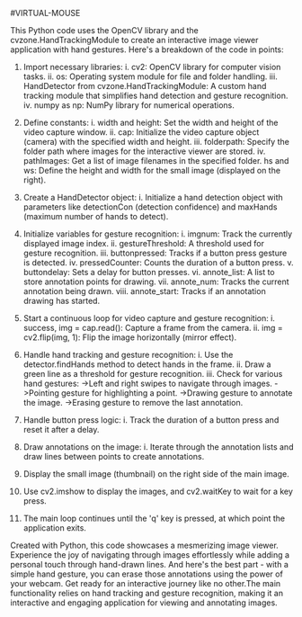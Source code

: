 #VIRTUAL-MOUSE

This Python code uses the OpenCV library and the cvzone.HandTrackingModule to create an interactive image viewer application with hand gestures. Here's a breakdown of the code in points:

1. Import necessary libraries:
    i. cv2: OpenCV library for computer vision tasks.
    ii. os: Operating system module for file and folder handling.
    iii. HandDetector from cvzone.HandTrackingModule: A custom hand tracking module that simplifies hand detection and gesture recognition.
    iv. numpy as np: NumPy library for numerical operations.

2. Define constants:
    i. width and height: Set the width and height of the video capture window.
    ii. cap: Initialize the video capture object (camera) with the specified width and height.
    iii. folderpath: Specify the folder path where images for the interactive viewer are stored.
    iv. pathImages: Get a list of image filenames in the specified folder.
        hs and ws: Define the height and width for the small image (displayed on the right).

3. Create a HandDetector object:
    i. Initialize a hand detection object with parameters like detectionCon (detection confidence) and maxHands (maximum number of hands to detect).

4. Initialize variables for gesture recognition:
    i. imgnum: Track the currently displayed image index.
    ii. gestureThreshold: A threshold used for gesture recognition.
    iii. buttonpressed: Tracks if a button press gesture is detected.
    iv. pressedCounter: Counts the duration of a button press.
    v. buttondelay: Sets a delay for button presses.
    vi. annote_list: A list to store annotation points for drawing.
    vii. annote_num: Tracks the current annotation being drawn.
    viii. annote_start: Tracks if an annotation drawing has started.

5. Start a continuous loop for video capture and gesture recognition:
    i. success, img = cap.read(): Capture a frame from the camera.
    ii. img = cv2.flip(img, 1): Flip the image horizontally (mirror effect).

6. Handle hand tracking and gesture recognition:
    i. Use the detector.findHands method to detect hands in the frame.
    ii. Draw a green line as a threshold for gesture recognition.
    iii. Check for various hand gestures:
           ->Left and right swipes to navigate through images.
           ->Pointing gesture for highlighting a point.
           ->Drawing gesture to annotate the image.
           ->Erasing gesture to remove the last annotation.

7. Handle button press logic:
    i. Track the duration of a button press and reset it after a delay.

8. Draw annotations on the image:
    i. Iterate through the annotation lists and draw lines between points to create annotations.

9. Display the small image (thumbnail) on the right side of the main image.

10. Use cv2.imshow to display the images, and cv2.waitKey to wait for a key press.

11. The main loop continues until the 'q' key is pressed, at which point the application exits.

Created with Python, this code showcases a mesmerizing image viewer. Experience the joy of navigating through images effortlessly while adding a personal touch through hand-drawn lines. And here's the best part - with a simple hand gesture, you can erase those annotations using the power of your webcam. Get ready for an interactive journey like no other.The main functionality relies on hand tracking and gesture recognition, making it an interactive and engaging application for viewing and annotating images.
